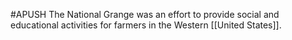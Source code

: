 #APUSH 
The National Grange was an effort to provide social and educational activities for farmers in the Western [[United States]].